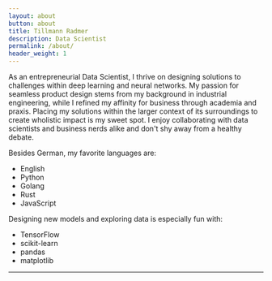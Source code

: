 ```yaml
---
layout: about
button: about
title: Tillmann Radmer
description: Data Scientist
permalink: /about/
header_weight: 1
---
```


As an entrepreneurial Data Scientist, I thrive on designing solutions to challenges within deep learning and neural networks. My passion for seamless product design stems from my background in industrial engineering, while I refined my affinity for business through academia and praxis. Placing my solutions within the larger context of its surroundings to create wholistic impact is my sweet spot. I enjoy collaborating with data scientists and business nerds alike and don't shy away from a healthy debate.

Besides German, my favorite languages are:
- English
- Python
- Golang
- Rust
- JavaScript 

Designing new models and exploring data is especially fun with:
- TensorFlow
- scikit-learn
- pandas
- matplotlib

<hr/>

<span class="contacticon center">
	<a href="https://github.com/{{ site.author.github_username }}/" target="_blank"><i class="fa fa-github-square"></i></a>
	<a href="mailto:{{ site.author.email }}"><i class="fa fa-envelope-square"></i></a>
	<a href="https://www.linkedin.com/in/{{ site.author.linkedin_username }}/" target="_blank"><i class="fa fa-linkedin-square"></i></a>
	<a href="https://twitter.com/{{ site.author.twitter_username }}" target="_blank"><i class="fa fa-twitter-square"></i></a>
  <a href="https://www.instagram.com/{{ site.author.instagram_username }}" target="_blank"><i class="fa fa-instagram"></i></a>
</span>